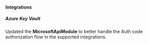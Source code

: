 
#### Integrations
##### Azure Key Vault
Updated the **MicrosoftApiModule** to better handle the Auth code authorization flow in the supported integrations.